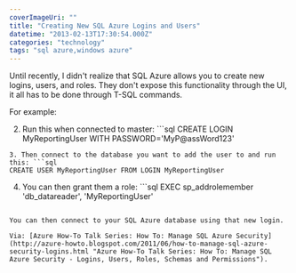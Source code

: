 ```yaml
---
coverImageUri: ""
title: "Creating New SQL Azure Logins and Users"
datetime: "2013-02-13T17:30:54.000Z"
categories: "technology"
tags: "sql azure,windows azure"
---
```


Until recently, I didn't realize that SQL Azure allows you to create new logins, users, and roles. They don't expose this functionality through the UI, it all has to be done through T-SQL commands.

For example:

2. Run this when connected to master: ```sql
CREATE LOGIN MyReportingUser WITH PASSWORD='MyP@assWord123'
```
3. Then connect to the database you want to add the user to and run this: ```sql
CREATE USER MyReportingUser FROM LOGIN MyReportingUser
```
4. You can then grant them a role: ```sql
EXEC sp\_addrolemember 'db\_datareader', 'MyReportingUser'
```

You can then connect to your SQL Azure database using that new login.

Via: [Azure How-To Talk Series: How To: Manage SQL Azure Security](http://azure-howto.blogspot.com/2011/06/how-to-manage-sql-azure-security-logins.html "Azure How-To Talk Series: How To: Manage SQL Azure Security - Logins, Users, Roles, Schemas and Permissions").
